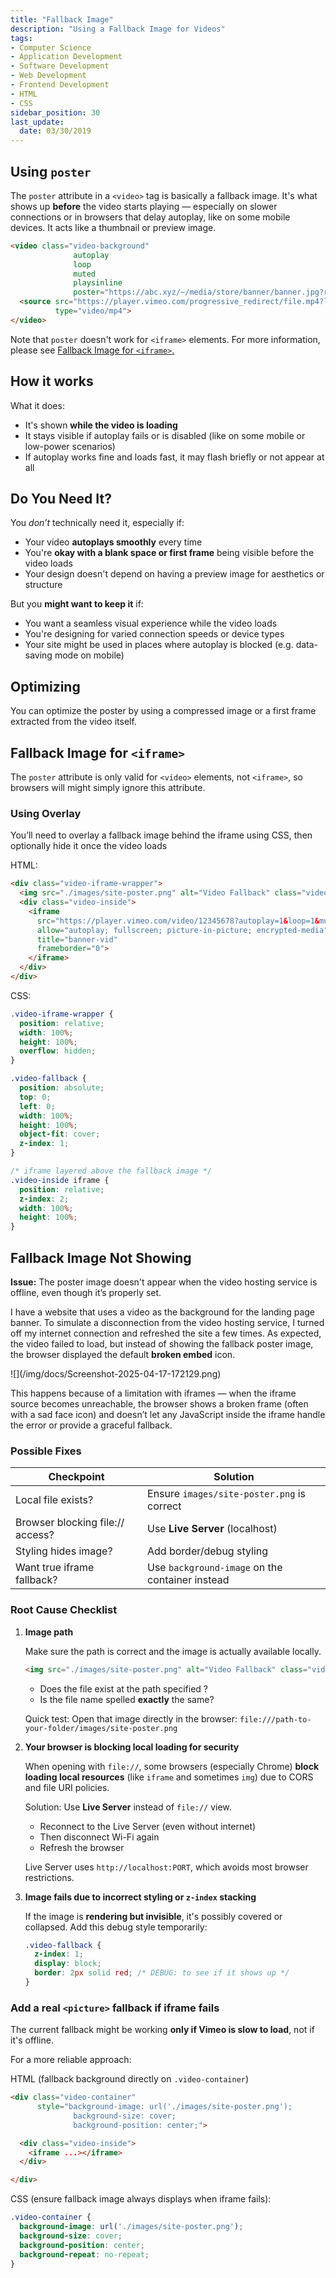 ```yaml
---
title: "Fallback Image"
description: "Using a Fallback Image for Videos"
tags:
- Computer Science
- Application Development
- Software Development
- Web Development
- Frontend Development
- HTML
- CSS
sidebar_position: 30
last_update:
  date: 03/30/2019
---
```



## Using `poster` 

The `poster` attribute in a `<video>` tag is basically a fallback image. It's what shows up **before** the video starts playing — especially on slower connections or in browsers that delay autoplay, like on some mobile devices. It acts like a thumbnail or preview image.

```html
<video class="video-background" 
              autoplay 
              loop 
              muted 
              playsinline 
              poster="https://abc.xyz/~/media/store/banner/banner.jpg?rev=12345678">
  <source src="https://player.vimeo.com/progressive_redirect/file.mp4?loc=external&amp;signature=876945321" 
          type="video/mp4">
</video>
```

Note that `poster` doesn't work for `<iframe>` elements. For more information, please see [Fallback Image for `<iframe>`.](#fallback-image-for-iframe)

## How it works 

What it does:

- It's shown **while the video is loading**
- It stays visible if autoplay fails or is disabled (like on some mobile or low-power scenarios)
- If autoplay works fine and loads fast, it may flash briefly or not appear at all

## Do You Need It?

You *don’t* technically need it, especially if:

- Your video **autoplays smoothly** every time
- You're **okay with a blank space or first frame** being visible before the video loads
- Your design doesn't depend on having a preview image for aesthetics or structure

But you **might want to keep it** if:

- You want a seamless visual experience while the video loads
- You're designing for varied connection speeds or device types
- Your site might be used in places where autoplay is blocked (e.g. data-saving mode on mobile)

## Optimizing

You can optimize the poster by using a compressed image or a first frame extracted from the video itself.


## Fallback Image for `<iframe>`

The `poster` attribute is only valid for `<video>` elements, not `<iframe>`, so browsers will might simply ignore this attribute.

### Using Overlay

You’ll need to overlay a fallback image behind the iframe using CSS, then optionally hide it once the video loads

HTML: 

```html
<div class="video-iframe-wrapper">
  <img src="./images/site-poster.png" alt="Video Fallback" class="video-fallback" />
  <div class="video-inside">
    <iframe
      src="https://player.vimeo.com/video/12345678?autoplay=1&loop=1&muted=1&background=1&title=0&byline=0&portrait=0"
      allow="autoplay; fullscreen; picture-in-picture; encrypted-media"
      title="banner-vid"
      frameborder="0">
    </iframe>
  </div>
</div>
```

CSS:

```css
.video-iframe-wrapper {
  position: relative;
  width: 100%;
  height: 100%;
  overflow: hidden;
}

.video-fallback {
  position: absolute;
  top: 0;
  left: 0;
  width: 100%;
  height: 100%;
  object-fit: cover;
  z-index: 1;
}

/* iframe layered above the fallback image */
.video-inside iframe {
  position: relative;
  z-index: 2;
  width: 100%;
  height: 100%;
}
```

## Fallback Image Not Showing

**Issue:** The poster image doesn't appear when the video hosting service is offline, even though it’s properly set.

I have a website that uses a video as the background for the landing page banner. To simulate a disconnection from the video hosting service, I turned off my internet connection and refreshed the site a few times. As expected, the video failed to load, but instead of showing the fallback poster image, the browser displayed the default **broken embed** icon.

<div class="img-center">  
![](/img/docs/Screenshot-2025-04-17-172129.png)  
</div>

This happens because of a limitation with iframes — when the iframe source becomes unreachable, the browser shows a broken frame (often with a sad face icon) and doesn’t let any JavaScript inside the iframe handle the error or provide a graceful fallback.

### Possible Fixes

| Checkpoint | Solution |
|-----------|----------|
| Local file exists? | Ensure `images/site-poster.png` is correct |
| Browser blocking file:// access? | Use **Live Server** (localhost) |
| Styling hides image? | Add border/debug styling |
| Want true iframe fallback? | Use `background-image` on the container instead |

### Root Cause Checklist

1. **Image path**

    Make sure the path is correct and the image is actually available locally.

      ```html
      <img src="./images/site-poster.png" alt="Video Fallback" class="video-fallback" />
      ```

      - Does the file exist at the path specified ?
      - Is the file name spelled **exactly** the same?

    Quick test: Open that image directly in the browser: `file:///path-to-your-folder/images/site-poster.png`


2. **Your browser is blocking local loading for security**

    When opening with `file://`, some browsers (especially Chrome) **block loading local resources** (like `iframe` and sometimes `img`) due to CORS and file URI policies.

    Solution: Use **Live Server** instead of `file://` view.

      - Reconnect to the Live Server (even without internet)
      - Then disconnect Wi-Fi again
      - Refresh the browser

    Live Server uses `http://localhost:PORT`, which avoids most browser restrictions.


3. **Image fails due to incorrect styling or `z-index` stacking**

    If the image is **rendering but invisible**, it's possibly covered or collapsed. Add this debug style temporarily:

      ```css
      .video-fallback {
        z-index: 1;
        display: block;
        border: 2px solid red; /* DEBUG: to see if it shows up */
      }
      ```

### Add a real `<picture>` fallback if iframe fails

The current fallback might be working **only if Vimeo is slow to load**, not if it's offline.

For a more reliable approach: 

HTML (fallback background directly on `.video-container`)

```html
<div class="video-container" 
      style="background-image: url('./images/site-poster.png');       
              background-size: cover; 
              background-position: center;">

  <div class="video-inside">
    <iframe ...></iframe>
  </div>

</div>
```

CSS (ensure fallback image always displays when iframe fails):

```css
.video-container {
  background-image: url('./images/site-poster.png');
  background-size: cover;
  background-position: center;
  background-repeat: no-repeat;
}
```

